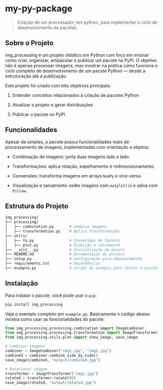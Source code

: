 # my-py-package

> Criação de um processador, em python, para implementar o ciclo de desenvolvimento de pacotes.

## Sobre o Projeto

img_processing é um projeto didático em Python com foco em ensinar como criar, organizar, empacotar e publicar um pacote na PyPI. O objetivo não é apenas processar imagens, mas mostrar na prática como funciona o ciclo completo de desenvolvimento de um pacote Python — desde a estruturação até a publicação.

Este projeto foi criado com três objetivos principais:

1. Entender conceitos relacionados à criação de pacotes Python

2. Atualizar o projeto e gerar distribuições

3. Publicar o pacote no PyPI

## Funcionalidades

Apesar de simples, o pacote possui funcionalidades reais de processamento de imagens, implementadas com orientação a objetos:

- Combinação de imagens: junta duas imagens lado a lado.

- Transformações: aplica rotação, espelhamento e redimensionamento.

- Conversões: transforma imagens em arrays `NumPy` e vice-versa.

- Visualização e salvamento: exibe imagens com `matplotlib` e salva com `Pillow`.

## Estrutura do Projeto

```bash
img_processing/
├── processing/
│   ├── combination.py       # Combina imagens
│   ├── transformation.py    # Aplica transformações
├── utils/
│   ├── to.py                # Conversões de formato
│   ├── plot.py              # Exibição e salvamento
├── __init__.py              # Inicialização do pacote
├── README.md                # Documentação do projeto
├── setup.py                 # Configuração para empacotamento
├── requirements.txt         # Dependências
├── example.py               # Script de exemplo para testar o pacote
```

## Instalação

Para instalar o pacote, você pode usar o `pip`:

```bash
pip install img_processing
```

Veja o exemplo completo em `example.py`. Basicamente o código abaixo mostra como usar as funcionalidades do pacote:

```python
from img_processing.processing.combination import ImageCombiner
from img_processing.processing.transformation import ImageTransformer
from img_processing.utils.plot import show_image, save_image

# Combinar imagens
combiner = ImageCombiner("img1.jpg", "img2.jpg")
combined = combiner.combine_side_by_side()
save_image(combined, "output/combined.jpg")

# Rotacionar imagem
transformer = ImageTransformer("img1.jpg")
rotated = transformer.rotate(90)
save_image(rotated, "output/rotated.jpg")
```

